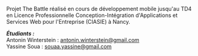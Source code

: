 Projet The Battle réalisé en cours de développement mobile jusqu'au TD4 en Licence Professionnelle Conception-Intégration d'Applications et Services Web pour l'Entreprise (CIASIE) à Nancy.

<b><i>Étudiants :</i></b><br />
Antonin Winterstein : <a href="mailto:antonin.winterstein@gmail.com">antonin.winterstein@gmail.com</a><br />
Yassine Soua : <a href="mailto:souaa.yassine@gmail.com">souaa.yassine@gmail.com</a>
